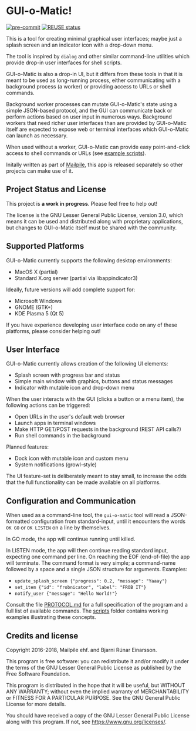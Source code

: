 # GUI-o-Matic!

[SPDX-FileCopyrightText: © 2016-2018 Mailpile ehf. <team@mailpile.is>]::
[SPDX-FileCopyrightText: © 2016-2018 Bjarni Rúnar Einarsson <bre@godthaab.is>]::

[SPDX-License-Identifier: LGPL-3.0-only]::

[SPDX-FileContributor: 🄯 2020 Peter J. Mello <admin@petermello.net>]::
[SPDX-FileType: DOCUMENTATION]::

[![pre-commit](https://img.shields.io/badge/pre--commit-enabled-brightgreen?logo=pre-commit&logoColor=white)](https://github.com/pre-commit/pre-commit)
[![REUSE status](https://api.reuse.software/badge/github.com/RogueScholar/gui-o-matic3)](https://api.reuse.software/info/github.com/RogueScholar/gui-o-matic3)

This is a tool for creating minimal graphical user interfaces; maybe just a
splash screen and an indicator icon with a drop-down menu.

The tool is inspired by `dialog` and other similar command-line utilities which
provide drop-in user interfaces for shell scripts.

GUI-o-Matic is also a drop-in UI, but it differs from these tools in that it is
meant to be used as long-running process, either communicating with a background
process (a worker) or providing access to URLs or shell commands.

Background worker processes can mutate GUI-o-Matic's state using a simple
JSON-based protocol, and the GUI can communicate back or perform actions based on
user input in numerous ways. Background workers that need richer user interfaces
than are provided by GUI-o-Matic itself are expected to expose web or terminal
interfaces which GUI-o-Matic can launch as necessary.

When used without a worker, GUI-o-Matic can provide easy point-and-click access
to shell commands or URLs (see [example scripts](scripts/)).

Initally written as part of [Mailpile](https://www.mailpile.is/), this app is
released separately so other projects can make use of it.

## Project Status and License

This project is **a work in progress**. Please feel free to help out!

The license is the GNU Lesser General Public License, version 3.0, which means it
can be used and distributed along with proprietary applications, but changes to
GUI-o-Matic itself must be shared with the community.

## Supported Platforms

GUI-o-Matic currently supports the following desktop environments:
 - MacOS X (partial)
 - Standard X.org server (partial via libappindicator3)

Ideally, future versions will add complete support for:
 - Microsoft Windows
 - GNOME (GTK+)
 - KDE Plasma 5 (Qt 5)

If you have experience developing user interface code on any of these platforms,
please consider helping out!

## User Interface

GUI-o-Matic currently allows creation of the following UI elements:
 - Splash screen with progress bar and status
 - Simple main window with graphics, buttons and status messages
 - Indicator with mutable icon and drop-down menu

When the user interacts with the GUI (clicks a button or a menu item), the
following actions can be triggered:
 - Open URLs in the user's default web browser
 - Launch apps in terminal windows
 - Make HTTP GET/POST requests in the background (REST API calls?)
 - Run shell commands in the background

Planned features:
 - Dock icon with mutable icon and custom menu
 - System notifications (growl-style)

The UI feature-set is deliberately meant to stay small, to increase the odds that
the full functionality can be made available on all platforms.

## Configuration and Communication

When used as a command-line tool, the `gui-o-matic` tool will read a
JSON-formatted configuration from standard-input, until it encounters the words
`OK GO` or `OK LISTEN` on a line by themselves.

In GO mode, the app will continue running until killed.

In LISTEN mode, the app will then continue reading standard input, expecting one
command per line. On reaching the EOF (end-of-file) the app will terminate. The
command format is very simple; a command-name followed by a space and a single
JSON structure for arguments. Examples:
 - `update_splash_screen {"progress": 0.2, "message": "Yaaay"}`
 - `set_item {"id": "frobnicator", "label": "FROB IT"}`
 - `notify_user {"message": "Hello World!"}`

Consult the file [PROTOCOL.md](PROTOCOL.md) for a full specification of the
program and a full list of available commands. The [scripts](scripts/) folder
contains working examples illustrating these concepts.

## Credits and license

Copyright 2016-2018, Mailpile ehf. and Bjarni Rúnar Einarsson.

This program is free software: you can redistribute it and/or modify it under the
terms of the GNU Lesser General Public License as published by the Free Software
Foundation.

This program is distributed in the hope that it will be useful, but WITHOUT ANY
WARRANTY; without even the implied warranty of MERCHANTABILITY or FITNESS FOR A
PARTICULAR PURPOSE. See the GNU General Public License for more details.

You should have received a copy of the GNU Lesser General Public License along
with this program. If not, see <https://www.gnu.org/licenses/>.
